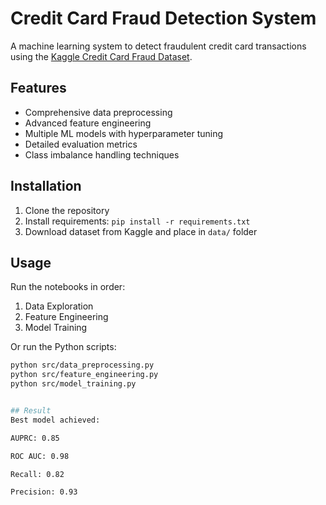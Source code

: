 # Credit Card Fraud Detection System

A machine learning system to detect fraudulent credit card transactions using the [Kaggle Credit Card Fraud Dataset](https://www.kaggle.com/datasets/mlg-ulb/creditcardfraud).

## Features
- Comprehensive data preprocessing
- Advanced feature engineering
- Multiple ML models with hyperparameter tuning
- Detailed evaluation metrics
- Class imbalance handling techniques

## Installation
1. Clone the repository
2. Install requirements: `pip install -r requirements.txt`
3. Download dataset from Kaggle and place in `data/` folder

## Usage
Run the notebooks in order:
1. Data Exploration
2. Feature Engineering
3. Model Training

Or run the Python scripts:
```bash
python src/data_preprocessing.py
python src/feature_engineering.py
python src/model_training.py


## Result
Best model achieved:

AUPRC: 0.85

ROC AUC: 0.98

Recall: 0.82

Precision: 0.93
